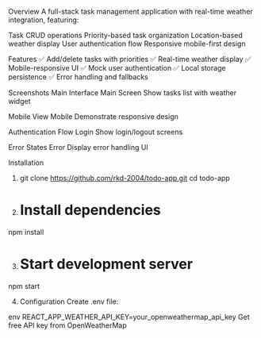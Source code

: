 Overview
A full-stack task management application with real-time weather integration, featuring:

Task CRUD operations
Priority-based task organization
Location-based weather display
User authentication flow
Responsive mobile-first design

Features
✅ Add/delete tasks with priorities
✅ Real-time weather display
✅ Mobile-responsive UI
✅ Mock user authentication
✅ Local storage persistence
✅ Error handling and fallbacks

Screenshots
Main Interface
Main Screen
Show tasks list with weather widget

Mobile View
Mobile
Demonstrate responsive design

Authentication Flow
Login
Show login/logout screens

Error States
Error
Display error handling UI

Installation

1. git clone https://github.com/rkd-2004/todo-app.git
cd todo-app

2. # Install dependencies
npm install

3. # Start development server
npm start

4. Configuration
Create .env file:

env
REACT_APP_WEATHER_API_KEY=your_openweathermap_api_key
Get free API key from OpenWeatherMap

